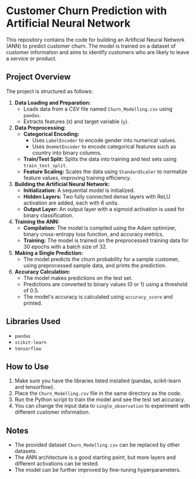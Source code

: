 # Customer Churn Prediction with Artificial Neural Network

This repository contains the code for building an Artificial Neural Network (ANN) to predict customer churn. The model is trained on a dataset of customer information and aims to identify customers who are likely to leave a service or product.

## Project Overview

The project is structured as follows:

1.  **Data Loading and Preparation:**
    *   Loads data from a CSV file named `Churn_Modelling.csv` using `pandas`.
    *   Extracts features (`X`) and target variable (`y`).
2.  **Data Preprocessing:**
    *   **Categorical Encoding:**
        *   Uses `LabelEncoder` to encode gender into numerical values.
        *   Uses `OneHotEncoder` to encode categorical features such as country into binary columns.
    *   **Train/Test Split:** Splits the data into training and test sets using `train_test_split`.
    *   **Feature Scaling:** Scales the data using `StandardScaler` to normalize feature values, improving training efficiency.
3.  **Building the Artificial Neural Network:**
    *   **Initialization:** A sequential model is initialized.
    *   **Hidden Layers:** Two fully connected dense layers with ReLU activation are added, each with 6 units.
    *   **Output Layer:** An output layer with a sigmoid activation is used for binary classification.
4.  **Training the ANN:**
    *   **Compilation:** The model is compiled using the Adam optimizer, binary cross-entropy loss function, and accuracy metrics.
    *   **Training:** The model is trained on the preprocessed training data for 30 epochs with a batch size of 32.
5.  **Making a Single Prediction:**
    *   The model predicts the churn probability for a sample customer, using preprocessed sample data, and prints the prediction.
6.  **Accuracy Calculation:**
    *   The model makes predictions on the test set.
    *   Predictions are converted to binary values (0 or 1) using a threshold of 0.5.
    *   The model's accuracy is calculated using `accuracy_score` and printed.

## Libraries Used

*   `pandas`
*   `scikit-learn`
*   `tensorflow`

## How to Use

1.  Make sure you have the libraries listed installed (pandas, scikit-learn and tensorflow).
2.  Place the `Churn_Modelling.csv` file in the same directory as the code.
3.  Run the Python script to train the model and see the test set accuracy.
4.  You can change the input data to `single_observation` to experiment with different customer information.

## Notes

*   The provided dataset `Churn_Modelling.csv` can be replaced by other datasets.
*   The ANN architecture is a good starting point, but more layers and different activations can be tested.
*   The model can be further improved by fine-tuning hyperparameters.
